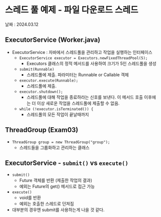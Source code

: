 # 스레드 풀 예제 - 파일 다운로드 스레드
날짜 : 2024.03.12

## ExecutorService (Worker.java)
- ExecutorService : 자바에서 스레드풀을 관리하고 작업을 실행하는 인터페이스
  - `ExecutorService executor = Executors.newFixedThreadPool(5);`
    -  Executors 클래스의 정적 메서드를 사용하여 크기가 5인 스레드풀을 생성   
  - `submit(Runnable)`
    - 스레드풀에 제출. 파라미터는 Runnable or Callable 객체
  - `executor.execute(Runnable);`
    - 스레드풀에 제출. 
  - `executor.shutdown();`
    - 스레드풀에 대해 작업을 종료하라는 신호를 보낸다. 이 메서드 호출 이후에는 더 이상 새로운 작업을 스레드풀에 제출할 수 없음.
  - `while (!executor.isTerminated()) {`
    - 스레드풀의 모든 작업이 끝날때까지    

## ThreadGroup (Exam03)
- `ThreadGroup group = new ThreadGroup("group");`
  - 스레드들을 그룹화하고 관리하는 클래스
 
## ExecutorService - `submit()` vs `execute()`
- `submit()`
  - Future 객체를 반환 (제출한 작업의 결과)
  - 예외는 Future의 get() 메서드로 접근 가능
- `execute()`
  - void를 반환
  - 예외는 호출한 스레드로 던져짐
- 대부분의 경우엔 submit를 사용하는게 나을 것 같다. 
